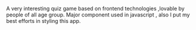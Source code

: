 A very interesting quiz game based on frontend technologies ,lovable by people of all age group. Major component used in javascript , also I put my best efforts in styling this app. 
